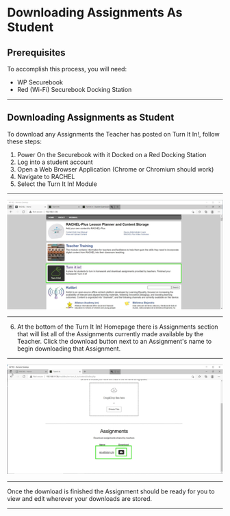 # Downloading Assignments As Student

## Prerequisites

To accomplish this process, you will need:
 - WP Securebook
 - Red (Wi-Fi) Securebook Docking Station

---

## Downloading Assignments as Student

To download any Assignments the Teacher has posted on Turn It In!, follow these steps:
1. Power On the Securebook with it Docked on a Red Docking Station
2. Log into a student account
3. Open a Web Browser Application (Chrome or Chromium should work)
4. Navigate to RACHEL
5. Select the Turn It In! Module

---

![01_RACHEL.jpg](../_resources/01_RACHEL-3.jpg)

---

6. At the bottom of the Turn It In! Homepage there is Assignments section that will list all of the Assignments currently made available by the Teacher. Click the download button next to an Assignment's name to begin downloading that Assignment.

---

![02_StudentAvailableAssignments.jpg](../_resources/02_StudentAvailableAssignments.jpg)

---

Once the download is finished the Assignment should be ready for you to view and edit wherever your downloads are stored.

---